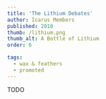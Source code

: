 ```yaml
---
title: 'The Lithium Debates'
author: Icarus Members
published: 2010
thumb: /lithium.png
thumb_alt: A Bottle of Lithium
order: 6

tags:
  - wax & feathers
  - promoted
---
```


TODO
